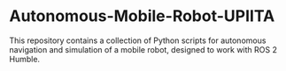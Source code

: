 # Autonomous-Mobile-Robot-UPIITA
This repository contains a collection of Python scripts for autonomous navigation and simulation of a mobile robot, designed to work with ROS 2 Humble.
